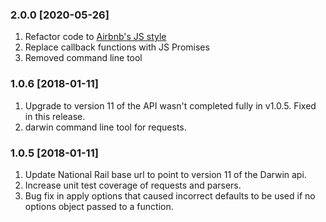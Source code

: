 ### 2.0.0 [2020-05-26]
1. Refactor code to [Airbnb's JS style](https://github.com/airbnb/javascript/tree/master/packages/eslint-config-airbnb)
1. Replace callback functions with JS Promises
1. Removed command line tool

### 1.0.6 [2018-01-11]

1. Upgrade to version 11 of the API wasn't completed fully in v1.0.5. Fixed in this release.
2. darwin command line tool for requests.

### 1.0.5 [2018-01-11]

1. Update National Rail base url to point to version 11 of the Darwin api.
2. Increase unit test coverage of requests and parsers.
3. Bug fix in apply options that caused incorrect defaults to be used if no options object passed to a function.

